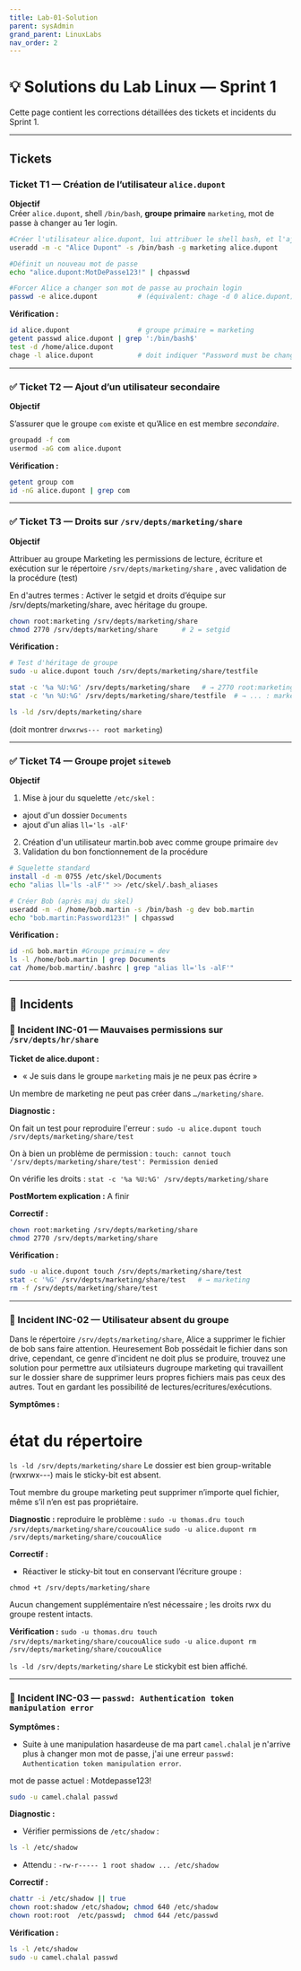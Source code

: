 ```yaml
---
title: Lab-01-Solution
parent: sysAdmin
grand_parent: LinuxLabs
nav_order: 2
---
```


# 💡 Solutions du Lab Linux — Sprint 1

Cette page contient les corrections détaillées des tickets et incidents du Sprint 1.

---

## Tickets

### Ticket T1 — Création de l’utilisateur `alice.dupont`

**Objectif**  
Créer `alice.dupont`, shell `/bin/bash`, **groupe primaire** `marketing`, mot de passe à changer au 1er login.

```bash
#Créer l'utilisateur alice.dupont, lui attribuer le shell bash, et l'ajouter au groupe marketing comme groupe primare
useradd -m -c "Alice Dupont" -s /bin/bash -g marketing alice.dupont

#Définit un nouveau mot de passe
echo "alice.dupont:MotDePasse123!" | chpasswd

#Forcer Alice a changer son mot de passe au prochain login
passwd -e alice.dupont          # (équivalent: chage -d 0 alice.dupont)
```

**Vérification :**
```bash
id alice.dupont                 # groupe primaire = marketing
getent passwd alice.dupont | grep ':/bin/bash$'
test -d /home/alice.dupont
chage -l alice.dupont           # doit indiquer "Password must be changed"```
```

---

### ✅ Ticket T2 — Ajout d’un utilisateur secondaire

**Objectif**  

S’assurer que le groupe ```com``` existe et qu’Alice en est membre *secondaire*.

```bash
groupadd -f com
usermod -aG com alice.dupont
```

**Vérification :**
```bash
getent group com
id -nG alice.dupont | grep com
```

---

### ✅ Ticket T3 — Droits sur `/srv/depts/marketing/share`

**Objectif**  

Attribuer au groupe Marketing les permissions de lecture, écriture et exécution sur le répertoire `/srv/depts/marketing/share`
, avec validation de la procédure (test)

En d'autres termes : Activer le setgid et droits d’équipe sur /srv/depts/marketing/share, avec héritage du groupe.

```bash
chown root:marketing /srv/depts/marketing/share
chmod 2770 /srv/depts/marketing/share      # 2 = setgid
```

**Vérification :**

```bash
# Test d'héritage de groupe
sudo -u alice.dupont touch /srv/depts/marketing/share/testfile

stat -c '%a %U:%G' /srv/depts/marketing/share   # → 2770 root:marketing
stat -c '%n %U:%G' /srv/depts/marketing/share/testfile  # → ... : marketing

ls -ld /srv/depts/marketing/share
```

(doit montrer `drwxrws--- root marketing`)

---

### ✅ Ticket T4 — Groupe projet `siteweb`

**Objectif**  

1. Mise à jour du squelette `/etc/skel` :
- ajout d'un dossier `Documents`
- ajout d'un alias `ll='ls -alF'`
2. Création d'un utilisateur martin.bob avec comme groupe primaire `dev`
3. Validation du bon fonctionnement de la procédure

```bash
# Squelette standard
install -d -m 0755 /etc/skel/Documents
echo "alias ll='ls -alF'" >> /etc/skel/.bash_aliases

# Créer Bob (après maj du skel)
useradd -m -d /home/bob.martin -s /bin/bash -g dev bob.martin
echo "bob.martin:Password123!" | chpasswd
```

**Vérification :**
```bash
id -nG bob.martin #Groupe primaire = dev
ls -l /home/bob.martin | grep Documents
cat /home/bob.martin/.bashrc | grep "alias ll='ls -alF'"
```


---

## 🚨 Incidents

### 🔴 Incident INC-01 — Mauvaises permissions sur `/srv/depts/hr/share`

**Ticket de alice.dupont :**
- « Je suis dans le groupe `marketing` mais je ne peux pas écrire »

Un membre de marketing ne peut pas créer dans `…/marketing/share`.

**Diagnostic :**

On fait un test pour reproduire l'erreur :
`sudo -u alice.dupont touch /srv/depts/marketing/share/test`

On à bien un problème de permission :
`touch: cannot touch '/srv/depts/marketing/share/test': Permission denied`

On vérifie les droits :
`stat -c '%a %U:%G' /srv/depts/marketing/share`

**PostMortem explication :**
A finir

**Correctif :**

```bash
chown root:marketing /srv/depts/marketing/share
chmod 2770 /srv/depts/marketing/share
```

**Vérification :**

```bash
sudo -u alice.dupont touch /srv/depts/marketing/share/test
stat -c '%G' /srv/depts/marketing/share/test   # → marketing
rm -f /srv/depts/marketing/share/test
```

---

### 🔴 Incident INC-02 — Utilisateur absent du groupe

  Dans le répertoire `/srv/depts/marketing/share`, Alice a supprimer le fichier de bob sans faire attention. Heuresement Bob possédait le fichier dans son drive, cependant, ce genre
  d'incident ne doit plus se produire, trouvez une solution pour permettre aux utilsiateurs dugroupe marketing qui travaillent sur le dossier share de supprimer leurs propres fichiers
  mais pas ceux des autres. Tout en gardant les possibilité de lectures/ecritures/exécutions. 

**Symptômes :**

# état du répertoire

`ls -ld /srv/depts/marketing/share`
Le dossier est bien group-writable (rwxrwx---) mais le sticky-bit est absent.

Tout membre du groupe marketing peut supprimer n’importe quel fichier, même s’il n’en est pas propriétaire.

**Diagnostic :**
reproduire le problème :
`sudo -u thomas.dru touch /srv/depts/marketing/share/coucouAlice`
`sudo -u alice.dupont rm /srv/depts/marketing/share/coucouAlice`

**Correctif :**

- Réactiver le sticky-bit tout en conservant l’écriture groupe :

`chmod +t /srv/depts/marketing/share`      

Aucun changement supplémentaire n’est nécessaire ; les droits rwx du groupe restent intacts.

**Vérification :**
`sudo -u thomas.dru touch /srv/depts/marketing/share/coucouAlice`
`sudo -u alice.dupont rm /srv/depts/marketing/share/coucouAlice`

`ls -ld /srv/depts/marketing/share` Le stickybit est bien affiché.

---

### 🔴 Incident INC-03 — `passwd: Authentication token manipulation error`

**Symptômes :**
- Suite à une manipulation hasardeuse de ma part `camel.chalal` je n'arrive plus à changer mon mot de passe, j'ai une erreur `passwd: Authentication token manipulation error`.

mot de passe actuel : Motdepasse123!

```bash
sudo -u camel.chalal passwd
```

**Diagnostic :**
- Vérifier permissions de `/etc/shadow` :
```bash
ls -l /etc/shadow
```
- Attendu : `-rw-r----- 1 root shadow ... /etc/shadow`

**Correctif :**
```bash
chattr -i /etc/shadow || true
chown root:shadow /etc/shadow; chmod 640 /etc/shadow
chown root:root  /etc/passwd;  chmod 644 /etc/passwd
```

**Vérification :**
```bash
ls -l /etc/shadow
sudo -u camel.chalal passwd
```